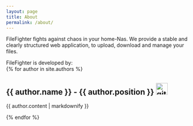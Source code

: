```yaml
---
layout: page
title: About
permalink: /about/
---
```


FileFighter fights against chaos in your home-Nas.
We provide a stable and clearly structured web application, to upload, download and manage your files.

FileFighter is developed by:  
{% for author in site.authors %}
  <h2>{{ author.name }} - {{ author.position }} <a href="{{ author.github }}"><img alt="githublogo" src="https://github.githubassets.com/favicons/favicon-dark.png" width="32" height="32" /></a></h2>
  <p>{{ author.content | markdownify }}</p>
{% endfor %}